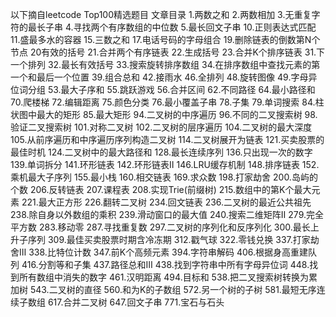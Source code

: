 以下摘自leetcode Top100精选题目
文章目录
1.两数之和
2.两数相加
3.无重复字符的最长子串
4.寻找两个有序数组的中位数
5.最长回文子串
10.正则表达式匹配
11.盛最多水的容器
15.三数之和
17.电话号码的字母组合
19.删除链表的倒数第N个节点
20有效的括号
21.合并两个有序链表
22.生成括号
23.合并K个排序链表
31.下一个排列
32.最长有效括号
33.搜索旋转排序数组
34.在排序数组中查找元素的第一个和最后一个位置
39.组合总和
42.接雨水
46.全排列
48.旋转图像
49.字母异位词分组
53.最大子序和
55.跳跃游戏
56.合并区间
62.不同路径
64.最小路径和
70.爬楼梯
72.编辑距离
75.颜色分类
76.最小覆盖子串
78.子集
79.单词搜索
84.柱状图中最大的矩形
85.最大矩形
94.二叉树的中序遍历
96.不同的二叉搜索树
98.验证二叉搜索树
101.对称二叉树
102.二叉树的层序遍历
104.二叉树的最大深度
105.从前序遍历和中序遍历序列构造二叉树
114.二叉树展开为链表
121.买卖股票的最佳时机
124.二叉树中的最大路径和
128.最长连续序列
136.只出现一次的数字
139.单词拆分
141.环形链表
142.环形链表Ⅱ
146.LRU缓存机制
148.排序链表
152.乘机最大子序列
155.最小栈
160.相交链表
169.求众数
198.打家劫舍
200.岛屿的个数
206.反转链表
207.课程表
208.实现Trie(前缀树)
215.数组中的第K个最大元素
221.最大正方形
226.翻转二叉树
234.回文链表
236.二叉树的最近公共祖先
238.除自身以外数组的乘积
239.滑动窗口的最大值
240.搜索二维矩阵Ⅱ
279.完全平方数
283.移动零
287.寻找重复数
297.二叉树的序列化和反序列化
300.最长上升子序列
309.最佳买卖股票时期含冷冻期
312.戳气球
322.零钱兑换
337.打家劫舍Ⅲ
338.比特位计数
347.前K个高频元素
394.字符串解码
406.根据身高重建队列
416.分割等和子集
437.路径总和Ⅲ
438.找到字符串中所有字母异位词
448.找到所有数组中消失的数字
461.汉明距离
494.目标和
538.把二叉搜索树转换为累加树
543.二叉树的直径
560.和为K的子数组
572.另一个树的子树
581.最短无序连续子数组
617.合并二叉树
647.回文子串
771.宝石与石头
